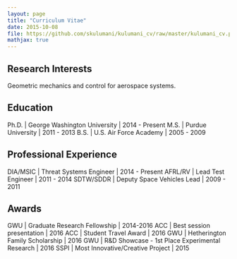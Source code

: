 ```yaml
---
layout: page
title: "Curriculum Vitae"
date: 2015-10-08
file: https://github.com/skulumani/kulumani_cv/raw/master/kulumani_cv.pdf
mathjax: true
---
```


## Research Interests

Geometric mechanics and control for aerospace systems.

## Education

Ph.D.	|	George Washington University | 2014 - Present 
M.S.  |		Purdue University   | 2011 - 2013
B.S.   |	U.S. Air Force Academy   | 2005 - 2009

## Professional Experience

DIA/MSIC | Threat Systems Engineer |  2014 - Present
AFRL/RV	 | Lead Test Engineer 		|  2011 -  2014
SDTW/SDDR | Deputy Space Vehicles Lead |  2009 -  2011

## Awards

GWU | Graduate Research Fellowship | 2014-2016
ACC | Best session presentation | 2016
ACC | Student Travel Award | 2016
GWU | Hetherington Family Scholarship | 2016
GWU | R&D Showcase - 1st Place Experimental Research | 2016
SSPI | Most Innovative/Creative Project | 2015


